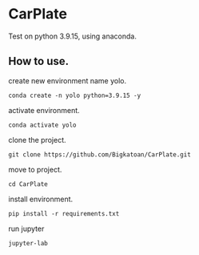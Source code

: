 # CarPlate

Test on python 3.9.15, using anaconda.

## How to use.

create new environment name yolo.
```
conda create -n yolo python=3.9.15 -y
```
activate environment.
```
conda activate yolo
```

clone the project.
```
git clone https://github.com/Bigkatoan/CarPlate.git
```

move to project.
```
cd CarPlate
```

install environment.
```
pip install -r requirements.txt
```

run jupyter
```
jupyter-lab
```
